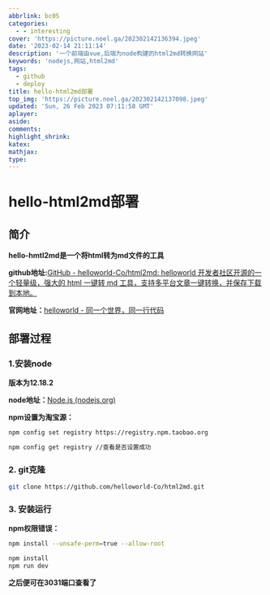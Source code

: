 ```yaml
---
abbrlink: bc05
categories:
  - - interesting
cover: 'https://picture.noel.ga/202302142136394.jpeg'
date: '2023-02-14 21:11:14'
description: '一个前端由vue,后端为node构建的html2md转换网站'
keywords: 'nodejs,网站,html2md'
tags:
  - github
  - deploy
title: hello-html2md部署
top_img: 'https://picture.noel.ga/202302142137098.jpeg'
updated: 'Sun, 26 Feb 2023 07:11:58 GMT'
aplayer:
aside:
comments:
highlight_shrink:
katex:
mathjax:
type:
---
```

# hello-html2md部署

## 简介

**hello-hmtl2md是一个将html转为md文件的工具**

**github地址:**[GitHub - helloworld-Co/html2md: helloworld 开发者社区开源的一个轻量级，强大的 html 一键转 md 工具，支持多平台文章一键转换，并保存下载到本地。](https://github.com/helloworld-Co/html2md)

**官网地址：**[helloworld - 同一个世界，同一行代码](https://www.helloworld.net/html2md)

## 部署过程

### 1.安装node

**版本为12.18.2**

**node地址：**[Node.js (nodejs.org)](https://nodejs.org/zh-cn/)

**npm设置为淘宝源：**

```bash
npm config set registry https://registry.npm.taobao.org

npm config get registry //查看是否设置成功
```

### 2. git克隆

```bash
git clone https://github.com/helloworld-Co/html2md.git
```

### 3. 安装运行

**npm权限错误：**

```bash
npm install --unsafe-perm=true --allow-root
```

```bash
npm install
npm run dev
```

**之后便可在3031端口查看了**
